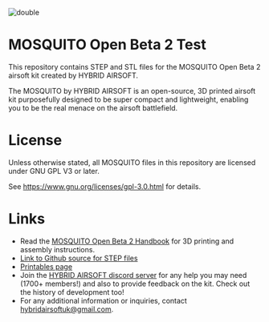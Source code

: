 
![double](https://github.com/HYBRIDAIRSOFT/MOSQUITO/assets/48244428/99799523-23fc-4947-965c-132c4838c292)

# MOSQUITO Open Beta 2 Test
This repository contains STEP and STL files for the MOSQUITO Open Beta 2 airsoft kit created by HYBRID AIRSOFT.

The MOSQUITO by HYBRID AIRSOFT is an open-source, 3D printed airsoft kit purposefully designed to be super compact and lightweight, enabling you to be the real menace on the airsoft battlefield.

# License
Unless otherwise stated, all MOSQUITO files in this repository are licensed under GNU GPL V3 or later.

See https://www.gnu.org/licenses/gpl-3.0.html for details.

# Links
* Read the [MOSQUITO Open Beta 2 Handbook](https://docs.google.com/document/d/1genB__vvTqGqmkBy53cXZScM0wUJlerKnR1uYOOMI4s/edit?usp=sharing) for 3D printing and assembly instructions.
* [Link to Github source for STEP files](https://github.com/HYBRIDAIRSOFT/MOSQUITO)
* [Printables page](https://www.printables.com/model/564524-mosquito-airsoft-kit-open-beta-2)
* Join the [HYBRID AIRSOFT discord server](https://discord.gg/KNHaRH5ETb) for any help you may need (1700+ members!) and also to provide feedback on the kit. Check out the history of development too!
* For any additional information or inquiries, contact hybridairsoftuk@gmail.com.
